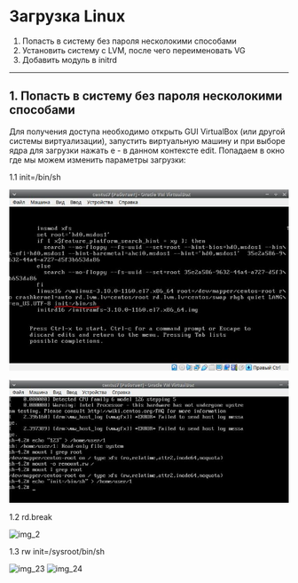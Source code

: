 # Загрузка Linux
1. Попасть в систему без пароля несколокими способами
2. Установить систему с LVM, после чего переименовать VG
3. Добавить модуль в initrd
________________________________________________________________________________
## 1. Попасть в систему без пароля несколокими способами

Для получения доступа необходимо открыть GUI VirtualBox (или другой системы
виртуализации), запустить виртуальную машину и при выборе ядра для загрузки нажать e - в
данном контексте edit. Попадаем в окно где мы можем изменить параметры загрузки:

1.1 init=/bin/sh

![img_1](https://github.com/kureshtar/otus_linux_administrator/blob/main/HomeWork8_boot/images/img1.JPG)

![img_2](https://github.com/kureshtar/otus_linux_administrator/blob/main/HomeWork8_boot/images/img2.JPG)

1.2 rd.break

![img_2](https://github.com/)


1.3 rw init=/sysroot/bin/sh

![img_23](https://github.com/)
![img_24](https://github.com/)
